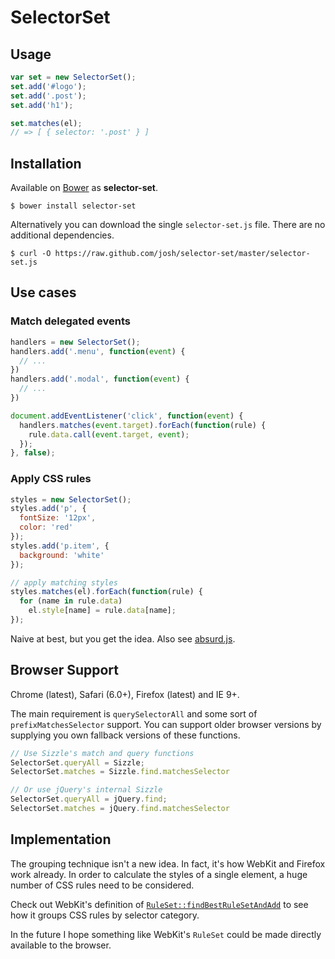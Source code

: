 # SelectorSet

## Usage

``` javascript
var set = new SelectorSet();
set.add('#logo');
set.add('.post');
set.add('h1');

set.matches(el);
// => [ { selector: '.post' } ]
```


## Installation

Available on [Bower](http://bower.io) as **selector-set**.

```
$ bower install selector-set
```

Alternatively you can download the single `selector-set.js` file. There are no additional dependencies.

```
$ curl -O https://raw.github.com/josh/selector-set/master/selector-set.js
```


## Use cases

### Match delegated events

``` javascript
handlers = new SelectorSet();
handlers.add('.menu', function(event) {
  // ...
})
handlers.add('.modal', function(event) {
  // ...
})

document.addEventListener('click', function(event) {
  handlers.matches(event.target).forEach(function(rule) {
    rule.data.call(event.target, event);
  });
}, false);
```


### Apply CSS rules

``` javascript
styles = new SelectorSet();
styles.add('p', {
  fontSize: '12px',
  color: 'red'
});
styles.add('p.item', {
  background: 'white'
});

// apply matching styles
styles.matches(el).forEach(function(rule) {
  for (name in rule.data)
    el.style[name] = rule.data[name];
});
```

Naive at best, but you get the idea. Also see [absurd.js](https://github.com/krasimir/absurd).


## Browser Support

Chrome (latest), Safari (6.0+), Firefox (latest) and IE 9+.

The main requirement is `querySelectorAll` and some sort of `prefixMatchesSelector` support. You can support older browser versions by supplying you own fallback versions of these functions.

``` javascript
// Use Sizzle's match and query functions
SelectorSet.queryAll = Sizzle;
SelectorSet.matches = Sizzle.find.matchesSelector

// Or use jQuery's internal Sizzle
SelectorSet.queryAll = jQuery.find;
SelectorSet.matches = jQuery.find.matchesSelector
```


## Implementation

The grouping technique isn't a new idea. In fact, it's how WebKit and Firefox work already. In order to calculate the styles of a single element, a huge number of CSS rules need to be considered.

Check out WebKit's definition of [`RuleSet::findBestRuleSetAndAdd`](https://github.com/WebKit/webkit/blob/c0885665302c752230987427d4021b6df634087d/Source/WebCore/css/RuleSet.cpp#L180-L231) to see how it groups CSS rules by selector category.

In the future I hope something like WebKit's `RuleSet` could be made directly available to the browser.

